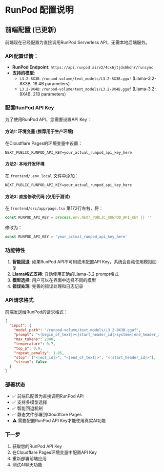 # RunPod 配置说明

## 前端配置 (已更新)

前端现在已经配置为直接调用RunPod Serverless API，无需本地后端服务。

### API配置详情：

- **RunPod Endpoint**: `https://api.runpod.ai/v2/4cx6jtjdx6hdhr/runsync`
- **支持的模型**:
  - `L3.2-8X3B`: `/runpod-volume/text_models/L3.2-8X3B.gguf` (Llama-3.2-8X3B, 18.4B parameters)
  - `L3.2-8X4B`: `/runpod-volume/text_models/L3.2-8X4B.gguf` (Llama-3.2-8X4B, 21B parameters)

### 配置RunPod API Key

为了使用RunPod API，您需要设置API Key：

#### 方法1: 环境变量 (推荐用于生产环境)
在Cloudflare Pages的环境变量中设置：
```
NEXT_PUBLIC_RUNPOD_API_KEY=your_actual_runpod_api_key_here
```

#### 方法2: 本地开发环境
在 `frontend/.env.local` 文件中添加：
```
NEXT_PUBLIC_RUNPOD_API_KEY=your_actual_runpod_api_key_here
```

#### 方法3: 直接修改代码 (仅用于测试)
在 `frontend/src/app/page.tsx` 第172行左右，将：
```typescript
const RUNPOD_API_KEY = process.env.NEXT_PUBLIC_RUNPOD_API_KEY || ''
```
修改为：
```typescript
const RUNPOD_API_KEY = 'your_actual_runpod_api_key_here'
```

### 功能特性

1. **智能回退**: 如果RunPod API不可用或未配置API Key，系统会自动使用模拟回复
2. **Llama格式支持**: 自动使用正确的Llama-3.2 prompt格式
3. **模型选择**: 用户可以在界面中选择不同的模型
4. **错误处理**: 完善的错误处理和日志记录

### API请求格式

前端发送给RunPod的请求格式：
```json
{
  "input": {
    "model_path": "/runpod-volume/text_models/L3.2-8X3B.gguf",
    "prompt": "<|begin_of_text|><|start_header_id|>system<|end_header_id|>\n\nYou are a helpful, harmless, and honest assistant.<|eot_id|><|start_header_id|>user<|end_header_id|>\n\n用户输入<|eot_id|><|start_header_id|>assistant<|end_header_id|>\n\n",
    "max_tokens": 2048,
    "temperature": 0.7,
    "top_p": 0.9,
    "repeat_penalty": 1.05,
    "stop": ["<|eot_id|>", "<|end_of_text|>", "<|start_header_id|>"],
    "stream": false
  }
}
```

### 部署状态

- ✅ 前端已配置为直接调用RunPod API
- ✅ 支持多模型选择
- ✅ 智能回退机制
- ✅ 静态文件部署到Cloudflare Pages
- ⚠️ 需要配置RunPod API Key才能使用真实AI功能

### 下一步

1. 获取您的RunPod API Key
2. 在Cloudflare Pages环境变量中配置API Key
3. 重新部署前端应用
4. 测试AI聊天功能 